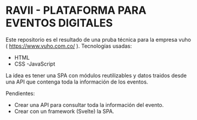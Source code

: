 # RAVII - PLATAFORMA PARA EVENTOS DIGITALES

Este repositorio es el resultado de una pruba técnica para la empresa vuho ( https://www.vuho.com.co/ ).
Tecnologías usadas:
 - HTML
 - CSS
 -JavaScript
 
 La idea es tener una SPA con módulos reutilizables y datos traidos desde una API que contenga toda la información de los eventos.
 
 Pendientes:
 - Crear una API para consultar toda la información del evento.
 - Crear con un framework (Svelte) la SPA.
